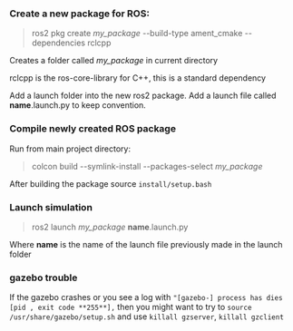 ### Create a new package for ROS:

> ros2 pkg create *my_package* --build-type ament_cmake --dependencies rclcpp

Creates a folder called *my_package* in current directory

rclcpp is the ros-core-library for C++, this is a standard dependency 

Add a launch folder into the new ros2 package.
Add a launch file called **name**.launch.py to keep convention.

### Compile newly created ROS package

Run from main project directory:
> colcon build --symlink-install --packages-select *my_package*

After building the package source `install/setup.bash`

### Launch simulation

> ros2 launch *my_package* **name**.launch.py

Where **name** is the name of the launch file previously made in the launch folder


### gazebo trouble

If the gazebo crashes or you see a log with `"[gazebo-] process has dies [pid , exit code **255**],`
then you might want to try to `source /usr/share/gazebo/setup.sh` and use `killall gzserver`, `killall gzclient`
